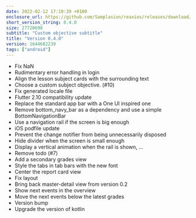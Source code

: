 ```yaml
---
date: 2022-02-12 17:10:39 +0100
enclosure_url: https://github.com/Samplasion/reaxios/releases/download/v0.4.0/Registro-0.4.0+1644682239-release.apk
short_version_string: 0.4.0
size: 27728698
subtitle: "Custom objective subtitle"
title: "Version 0.4.0"
version: 1644682239
tags: ["android"]
---
```


- Fix NaN
- Rudimentary error handling in login
- Align the lesson subject cards with the surrounding text
- Choose a custom subject objective. (#10)
- Fix generated locale file
- Flutter 2.10 compatibility update
- Replace the standard app bar with a One UI inspired one
- Remove bottom_navy_bar as a dependency and use a simple BottomNavigationBar
- Use a navigation rail if the screen is big enough
- iOS podfile update
- Prevent the change notifier from being unnecessarily disposed
- Hide divider when the screen is small enough
- Display a vertical animation when the rail is shown, ...
- Remove todo (#7)
- Add a secondary grades view
- Style the tabs in tab bars with the new font
- Center the report card view
- Fix layout
- Bring back master-detail view from version 0.2
- Show next events in the overview
- Move the next events below the latest grades
- Version bump
- Upgrade the version of kotlin
